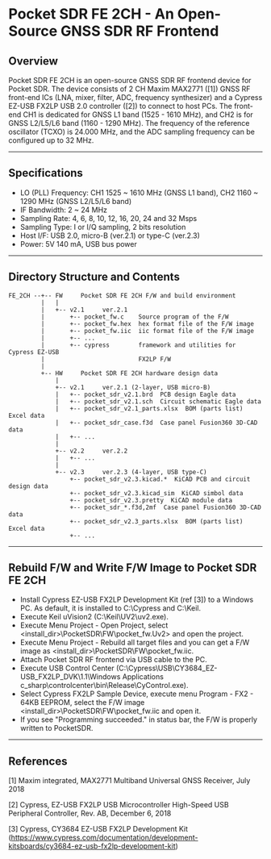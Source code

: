 # **Pocket SDR FE 2CH - An Open-Source GNSS SDR RF Frontend**

## **Overview**

Pocket SDR FE 2CH is an open-source GNSS SDR RF frontend device for Pocket SDR.
The device consists of 2 CH Maxim MAX2771 ([1]) GNSS RF front-end ICs (LNA, mixer,
filter, ADC, frequency synthesizer) and a Cypress EZ-USB FX2LP USB 2.0 controller
([2]) to connect to host PCs. The front-end CH1 is dedicated for GNSS L1 band
(1525 - 1610 MHz), and CH2 is for GNSS L2/L5/L6 band (1160 - 1290 MHz). The
frequency of the reference oscillator (TCXO) is 24.000 MHz, and the ADC sampling
frequency can be configured up to 32 MHz.

--------------------------------------------------------------------------------

## **Specifications**

* LO (PLL) Frequency: CH1 1525 ~ 1610 MHz (GNSS L1 band),
                      CH2 1160 ~ 1290 MHz (GNSS L2/L5/L6 band)
* IF Bandwidth: 2 ~ 24 MHz
* Sampling Rate: 4, 6, 8, 10, 12, 16, 20, 24 and 32 Msps
* Sampling Type: I or I/Q sampling, 2 bits resolution
* Host I/F: USB 2.0, micro-B (ver.2.1) or type-C (ver.2.3)
* Power: 5V 140 mA, USB bus power

--------------------------------------------------------------------------------

## **Directory Structure and Contents**
```
FE_2CH --+-- FW     Pocket SDR FE 2CH F/W and build environment
         |   |
         |   +-- v2.1     ver.2.1
         |       +-- pocket_fw.c    Source program of the F/W
         |       +-- pocket_fw.hex  hex format file of the F/W image
         |       +-- pocket_fw.iic  iic format file of the F/W image
         |       +-- ...              
         |       +-- cypress        framework and utilities for Cypress EZ-USB
         |                          FX2LP F/W
         |
         +-- HW     Pocket SDR FE 2CH hardware design data
             |
             +-- v2.1     ver.2.1 (2-layer, USB micro-B)
             |   +-- pocket_sdr_v2.1.brd  PCB design Eagle data
             |   +-- pocket_sdr_v2.1.sch  Circuit schematic Eagle data
             |   +-- pocket_sdr_v2.1_parts.xlsx  BOM (parts list) Excel data
             |   +-- pocket_sdr_case.f3d  Case panel Fusion360 3D-CAD data
             |   +-- ...
             |
             +-- v2.2     ver.2.2
             |   +-- ...
             |
             +-- v2.3     ver.2.3 (4-layer, USB type-C)
                 +-- pocket_sdr_v2.3.kicad.*  KiCAD PCB and circuit design data
                 +-- pocket_sdr_v2.3.kicad_sim  KiCAD simbol data
                 +-- pocket_sdr_v2.3.pretty  KiCAD module data
                 +-- pocket_sdr_*.f3d,2mf  Case panel Fusion360 3D-CAD data
                 +-- pocket_sdr_v2.3_parts.xlsx  BOM (parts list) Excel data
                 +-- ...
```
--------------------------------------------------------------------------------

## **Rebuild F/W and Write F/W Image to Pocket SDR FE 2CH**

* Install Cypress EZ-USB FX2LP Development Kit (ref [3]) to a Windows PC. As
default, it is installed to C:\Cypress and C:\Keil.
* Execute Keil uVision2 (C:\Keil\UV2\uv2.exe).
* Execute Menu Project - Open Project, select <install_dir>\PocketSDR\FW\pocket_fw.Uv2>
and open the project.
* Execute Menu Project - Rebuild all target files and you can get a F/W image
as <install_dir>\PocketSDR\FW\pocket_fw.iic.
* Attach Pocket SDR RF frontend via USB cable to the PC.
* Execute USB Control Center (C:\Cypress\USB\CY3684_EZ-USB_FX2LP_DVK\1.1\Windows Applications\
c_sharp\controlcenter\bin\Release\CyControl.exe).
* Select Cypress FX2LP Sample Device, execute menu Program - FX2 - 64KB EEPROM,
select the F/W image <install_dir>\PocketSDR\FW\pocket_fw.iic and open it.
* If you see "Programming succeeded." in status bar, the F/W is properly written
to PocketSDR.

--------------------------------------------------------------------------------

## **References**

[1] Maxim integrated, MAX2771 Multiband Universal GNSS Receiver, July 2018

[2] Cypress, EZ-USB FX2LP USB Microcontroller High-Speed USB Peripheral 
  Controller, Rev. AB, December 6, 2018

[3] Cypress, CY3684 EZ-USB FX2LP Development Kit
    (https://www.cypress.com/documentation/development-kitsboards/cy3684-ez-usb-fx2lp-development-kit)

